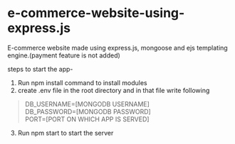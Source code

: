 # e-commerce-website-using-express.js
E-commerce website made using express.js, mongoose and ejs templating engine.(payment feature is not added)

steps to start the app-
1. Run npm install command to install modules
2. create .env file in the root directory and in that file write following
  >DB_USERNAME=[MONGODB USERNAME]  
  >DB_PASSWORD=[MONGODB PASSWORD]  
  >PORT=[PORT ON WHICH APP IS SERVED]  
3. Run npm start to start the server
